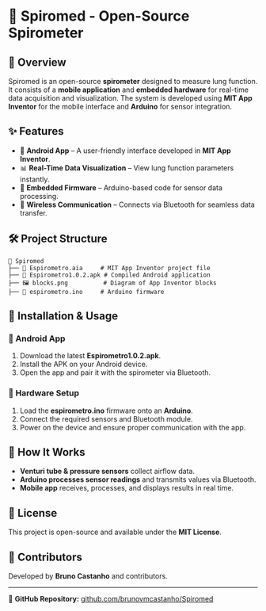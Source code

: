 # 📌 Spiromed - Open-Source Spirometer

## 📖 Overview
Spiromed is an open-source **spirometer** designed to measure lung function. It consists of a **mobile application** and **embedded hardware** for real-time data acquisition and visualization. The system is developed using **MIT App Inventor** for the mobile interface and **Arduino** for sensor integration.

## ✨ Features
- 📱 **Android App** – A user-friendly interface developed in **MIT App Inventor**.
- 📊 **Real-Time Data Visualization** – View lung function parameters instantly.
- 🔬 **Embedded Firmware** – Arduino-based code for sensor data processing.
- 🔄 **Wireless Communication** – Connects via Bluetooth for seamless data transfer.

## 🛠 Project Structure
```
📂 Spiromed
├── 📱 Espirometro.aia     # MIT App Inventor project file
├── 🤖 Espirometro1.0.2.apk # Compiled Android application
├── 🖼 blocks.png          # Diagram of App Inventor blocks
├── 🔧 espirometro.ino     # Arduino firmware
```

## 📲 Installation & Usage
### 🔹 Android App
1. Download the latest **Espirometro1.0.2.apk**.
2. Install the APK on your Android device.
3. Open the app and pair it with the spirometer via Bluetooth.

### 🔹 Hardware Setup
1. Load the **espirometro.ino** firmware onto an **Arduino**.
2. Connect the required sensors and Bluetooth module.
3. Power on the device and ensure proper communication with the app.

## 🔬 How It Works
- **Venturi tube & pressure sensors** collect airflow data.
- **Arduino processes sensor readings** and transmits values via Bluetooth.
- **Mobile app** receives, processes, and displays results in real time.

## 📜 License
This project is open-source and available under the **MIT License**.

## 🙌 Contributors
Developed by **Bruno Castanho** and contributors.

---
📌 **GitHub Repository:** [github.com/brunovmcastanho/Spiromed](https://github.com/brunovmcastanho/Spiromed)

